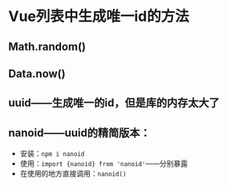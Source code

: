 # Vue列表中生成唯一id的方法

## Math.random()

## Data.now()

## uuid——生成唯一的id，但是库的内存太大了

## nanoid——uuid的精简版本：

+ 安装：`npm i nanoid`
+ 使用：`import {nanoid} from 'nanoid'`——分别暴露
+ 在使用的地方直接调用：`nanoid()`
